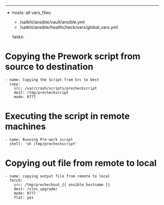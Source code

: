 ---
- hosts: all
  vars_files:
    - /satkhi/ansible/vault/ansible.yml
    - /satkhi/ansible/healthcheck/vars/global_vars.yml

  tasks:

 # Copying the Prework script from source to destination
    - name: Copying the Script from Src to Dest
      copy:
        src: /var/crash/scripts/precheckscript
        dest: /tmp/precheckscript
        mode: 0777

 # Executing the script in remote machines
    - name: Running Pre-work script
      shell: 'sh /tmp/precheckscript'

 # Copying out file from remote to local
    - name: copying output file from remote to local
      fetch:
        src: /tmp/precheckout_{{ ansible_hostname }}
        dest: /sles_upgrade/
        mode: 0777
        flat: yes
